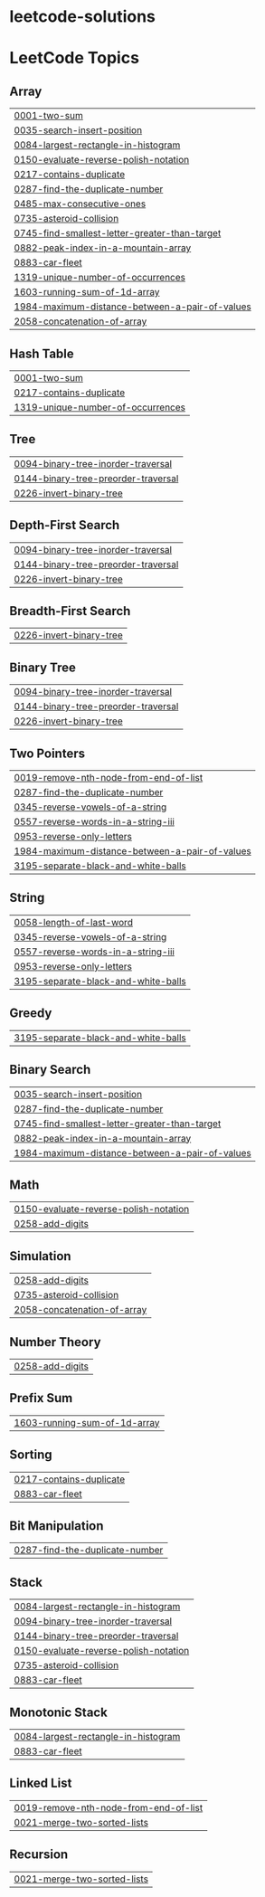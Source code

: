 # leetcode-solutions
<!---LeetCode Topics Start-->
# LeetCode Topics
## Array
|  |
| ------- |
| [0001-two-sum](https://github.com/zubairjameel/leetcode-solutions/tree/master/0001-two-sum) |
| [0035-search-insert-position](https://github.com/zubairjameel/leetcode-solutions/tree/master/0035-search-insert-position) |
| [0084-largest-rectangle-in-histogram](https://github.com/zubairjameel/leetcode-solutions/tree/master/0084-largest-rectangle-in-histogram) |
| [0150-evaluate-reverse-polish-notation](https://github.com/zubairjameel/leetcode-solutions/tree/master/0150-evaluate-reverse-polish-notation) |
| [0217-contains-duplicate](https://github.com/zubairjameel/leetcode-solutions/tree/master/0217-contains-duplicate) |
| [0287-find-the-duplicate-number](https://github.com/zubairjameel/leetcode-solutions/tree/master/0287-find-the-duplicate-number) |
| [0485-max-consecutive-ones](https://github.com/zubairjameel/leetcode-solutions/tree/master/0485-max-consecutive-ones) |
| [0735-asteroid-collision](https://github.com/zubairjameel/leetcode-solutions/tree/master/0735-asteroid-collision) |
| [0745-find-smallest-letter-greater-than-target](https://github.com/zubairjameel/leetcode-solutions/tree/master/0745-find-smallest-letter-greater-than-target) |
| [0882-peak-index-in-a-mountain-array](https://github.com/zubairjameel/leetcode-solutions/tree/master/0882-peak-index-in-a-mountain-array) |
| [0883-car-fleet](https://github.com/zubairjameel/leetcode-solutions/tree/master/0883-car-fleet) |
| [1319-unique-number-of-occurrences](https://github.com/zubairjameel/leetcode-solutions/tree/master/1319-unique-number-of-occurrences) |
| [1603-running-sum-of-1d-array](https://github.com/zubairjameel/leetcode-solutions/tree/master/1603-running-sum-of-1d-array) |
| [1984-maximum-distance-between-a-pair-of-values](https://github.com/zubairjameel/leetcode-solutions/tree/master/1984-maximum-distance-between-a-pair-of-values) |
| [2058-concatenation-of-array](https://github.com/zubairjameel/leetcode-solutions/tree/master/2058-concatenation-of-array) |
## Hash Table
|  |
| ------- |
| [0001-two-sum](https://github.com/zubairjameel/leetcode-solutions/tree/master/0001-two-sum) |
| [0217-contains-duplicate](https://github.com/zubairjameel/leetcode-solutions/tree/master/0217-contains-duplicate) |
| [1319-unique-number-of-occurrences](https://github.com/zubairjameel/leetcode-solutions/tree/master/1319-unique-number-of-occurrences) |
## Tree
|  |
| ------- |
| [0094-binary-tree-inorder-traversal](https://github.com/zubairjameel/leetcode-solutions/tree/master/0094-binary-tree-inorder-traversal) |
| [0144-binary-tree-preorder-traversal](https://github.com/zubairjameel/leetcode-solutions/tree/master/0144-binary-tree-preorder-traversal) |
| [0226-invert-binary-tree](https://github.com/zubairjameel/leetcode-solutions/tree/master/0226-invert-binary-tree) |
## Depth-First Search
|  |
| ------- |
| [0094-binary-tree-inorder-traversal](https://github.com/zubairjameel/leetcode-solutions/tree/master/0094-binary-tree-inorder-traversal) |
| [0144-binary-tree-preorder-traversal](https://github.com/zubairjameel/leetcode-solutions/tree/master/0144-binary-tree-preorder-traversal) |
| [0226-invert-binary-tree](https://github.com/zubairjameel/leetcode-solutions/tree/master/0226-invert-binary-tree) |
## Breadth-First Search
|  |
| ------- |
| [0226-invert-binary-tree](https://github.com/zubairjameel/leetcode-solutions/tree/master/0226-invert-binary-tree) |
## Binary Tree
|  |
| ------- |
| [0094-binary-tree-inorder-traversal](https://github.com/zubairjameel/leetcode-solutions/tree/master/0094-binary-tree-inorder-traversal) |
| [0144-binary-tree-preorder-traversal](https://github.com/zubairjameel/leetcode-solutions/tree/master/0144-binary-tree-preorder-traversal) |
| [0226-invert-binary-tree](https://github.com/zubairjameel/leetcode-solutions/tree/master/0226-invert-binary-tree) |
## Two Pointers
|  |
| ------- |
| [0019-remove-nth-node-from-end-of-list](https://github.com/zubairjameel/leetcode-solutions/tree/master/0019-remove-nth-node-from-end-of-list) |
| [0287-find-the-duplicate-number](https://github.com/zubairjameel/leetcode-solutions/tree/master/0287-find-the-duplicate-number) |
| [0345-reverse-vowels-of-a-string](https://github.com/zubairjameel/leetcode-solutions/tree/master/0345-reverse-vowels-of-a-string) |
| [0557-reverse-words-in-a-string-iii](https://github.com/zubairjameel/leetcode-solutions/tree/master/0557-reverse-words-in-a-string-iii) |
| [0953-reverse-only-letters](https://github.com/zubairjameel/leetcode-solutions/tree/master/0953-reverse-only-letters) |
| [1984-maximum-distance-between-a-pair-of-values](https://github.com/zubairjameel/leetcode-solutions/tree/master/1984-maximum-distance-between-a-pair-of-values) |
| [3195-separate-black-and-white-balls](https://github.com/zubairjameel/leetcode-solutions/tree/master/3195-separate-black-and-white-balls) |
## String
|  |
| ------- |
| [0058-length-of-last-word](https://github.com/zubairjameel/leetcode-solutions/tree/master/0058-length-of-last-word) |
| [0345-reverse-vowels-of-a-string](https://github.com/zubairjameel/leetcode-solutions/tree/master/0345-reverse-vowels-of-a-string) |
| [0557-reverse-words-in-a-string-iii](https://github.com/zubairjameel/leetcode-solutions/tree/master/0557-reverse-words-in-a-string-iii) |
| [0953-reverse-only-letters](https://github.com/zubairjameel/leetcode-solutions/tree/master/0953-reverse-only-letters) |
| [3195-separate-black-and-white-balls](https://github.com/zubairjameel/leetcode-solutions/tree/master/3195-separate-black-and-white-balls) |
## Greedy
|  |
| ------- |
| [3195-separate-black-and-white-balls](https://github.com/zubairjameel/leetcode-solutions/tree/master/3195-separate-black-and-white-balls) |
## Binary Search
|  |
| ------- |
| [0035-search-insert-position](https://github.com/zubairjameel/leetcode-solutions/tree/master/0035-search-insert-position) |
| [0287-find-the-duplicate-number](https://github.com/zubairjameel/leetcode-solutions/tree/master/0287-find-the-duplicate-number) |
| [0745-find-smallest-letter-greater-than-target](https://github.com/zubairjameel/leetcode-solutions/tree/master/0745-find-smallest-letter-greater-than-target) |
| [0882-peak-index-in-a-mountain-array](https://github.com/zubairjameel/leetcode-solutions/tree/master/0882-peak-index-in-a-mountain-array) |
| [1984-maximum-distance-between-a-pair-of-values](https://github.com/zubairjameel/leetcode-solutions/tree/master/1984-maximum-distance-between-a-pair-of-values) |
## Math
|  |
| ------- |
| [0150-evaluate-reverse-polish-notation](https://github.com/zubairjameel/leetcode-solutions/tree/master/0150-evaluate-reverse-polish-notation) |
| [0258-add-digits](https://github.com/zubairjameel/leetcode-solutions/tree/master/0258-add-digits) |
## Simulation
|  |
| ------- |
| [0258-add-digits](https://github.com/zubairjameel/leetcode-solutions/tree/master/0258-add-digits) |
| [0735-asteroid-collision](https://github.com/zubairjameel/leetcode-solutions/tree/master/0735-asteroid-collision) |
| [2058-concatenation-of-array](https://github.com/zubairjameel/leetcode-solutions/tree/master/2058-concatenation-of-array) |
## Number Theory
|  |
| ------- |
| [0258-add-digits](https://github.com/zubairjameel/leetcode-solutions/tree/master/0258-add-digits) |
## Prefix Sum
|  |
| ------- |
| [1603-running-sum-of-1d-array](https://github.com/zubairjameel/leetcode-solutions/tree/master/1603-running-sum-of-1d-array) |
## Sorting
|  |
| ------- |
| [0217-contains-duplicate](https://github.com/zubairjameel/leetcode-solutions/tree/master/0217-contains-duplicate) |
| [0883-car-fleet](https://github.com/zubairjameel/leetcode-solutions/tree/master/0883-car-fleet) |
## Bit Manipulation
|  |
| ------- |
| [0287-find-the-duplicate-number](https://github.com/zubairjameel/leetcode-solutions/tree/master/0287-find-the-duplicate-number) |
## Stack
|  |
| ------- |
| [0084-largest-rectangle-in-histogram](https://github.com/zubairjameel/leetcode-solutions/tree/master/0084-largest-rectangle-in-histogram) |
| [0094-binary-tree-inorder-traversal](https://github.com/zubairjameel/leetcode-solutions/tree/master/0094-binary-tree-inorder-traversal) |
| [0144-binary-tree-preorder-traversal](https://github.com/zubairjameel/leetcode-solutions/tree/master/0144-binary-tree-preorder-traversal) |
| [0150-evaluate-reverse-polish-notation](https://github.com/zubairjameel/leetcode-solutions/tree/master/0150-evaluate-reverse-polish-notation) |
| [0735-asteroid-collision](https://github.com/zubairjameel/leetcode-solutions/tree/master/0735-asteroid-collision) |
| [0883-car-fleet](https://github.com/zubairjameel/leetcode-solutions/tree/master/0883-car-fleet) |
## Monotonic Stack
|  |
| ------- |
| [0084-largest-rectangle-in-histogram](https://github.com/zubairjameel/leetcode-solutions/tree/master/0084-largest-rectangle-in-histogram) |
| [0883-car-fleet](https://github.com/zubairjameel/leetcode-solutions/tree/master/0883-car-fleet) |
## Linked List
|  |
| ------- |
| [0019-remove-nth-node-from-end-of-list](https://github.com/zubairjameel/leetcode-solutions/tree/master/0019-remove-nth-node-from-end-of-list) |
| [0021-merge-two-sorted-lists](https://github.com/zubairjameel/leetcode-solutions/tree/master/0021-merge-two-sorted-lists) |
## Recursion
|  |
| ------- |
| [0021-merge-two-sorted-lists](https://github.com/zubairjameel/leetcode-solutions/tree/master/0021-merge-two-sorted-lists) |
<!---LeetCode Topics End-->